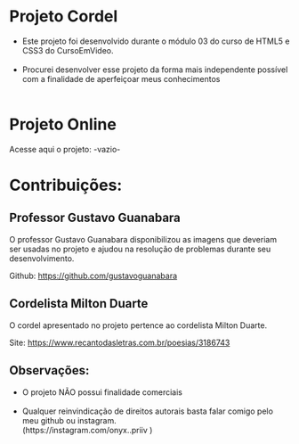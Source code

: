 # Projeto Cordel
<ul>
    <li>Este projeto foi desenvolvido durante o módulo 03 do curso de HTML5 e CSS3 do CursoEmVideo.</li> <br>
    <li>Procurei desenvolver esse projeto da forma mais independente possível com a finalidade de aperfeiçoar meus conhecimentos</li> <br>
</ul>

# Projeto Online
Acesse aqui o projeto: -vazio-


# Contribuições:
## Professor Gustavo Guanabara
O professor Gustavo Guanabara disponibilizou as imagens que deveriam ser usadas no projeto e ajudou 
na resolução de problemas durante seu desenvolvimento. <br>
    
Github: https://github.com/gustavoguanabara

## Cordelista Milton Duarte
O cordel apresentado no projeto pertence ao cordelista Milton Duarte. <br>

Site: https://www.recantodasletras.com.br/poesias/3186743

## Observações:
<ul>
    <li> O projeto NÃO possui finalidade comerciais</li> <br>
    <li> Qualquer reinvindicação de direitos autorais basta falar comigo pelo meu github ou instagram. <br>
    (https://instagram.com/onyx..priiv )</li> <br>
</ul>